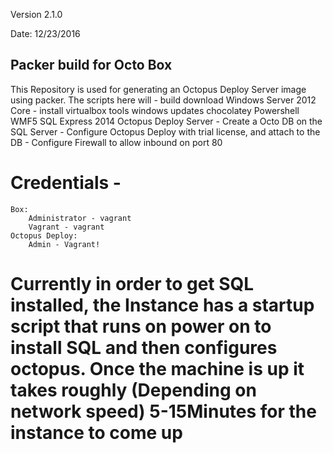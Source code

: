 
Version 2.1.0

Date: 12/23/2016

## Packer build for Octo Box 

This Repository is used for generating an Octopus Deploy Server image using packer. 
The scripts here will 
    - build download Windows Server 2012 Core 
    - install 
        virtualbox tools
        windows updates
        chocolatey
        Powershell WMF5
        SQL Express 2014 
        Octopus Deploy Server
    - Create a Octo DB on the SQL Server
    - Configure Octopus Deploy with trial license, and attach to the DB
    - Configure Firewall to allow inbound on port 80

# Credentials - 
    Box: 
        Administrator - vagrant 
        Vagrant - vagrant 
    Octopus Deploy: 
        Admin - Vagrant! 

# Currently in order to get SQL installed, the Instance has a startup script that runs on power on to install SQL and then configures octopus. Once the machine is up it takes roughly (Depending on network speed) 5-15Minutes for the instance to come up
